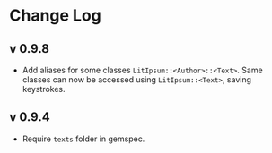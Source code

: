 # Change Log


## v 0.9.8
* Add aliases for some classes `LitIpsum::<Author>::<Text>`. Same classes can now be accessed using `LitIpsum::<Text>`, saving keystrokes.

## v 0.9.4
* Require `texts` folder in gemspec.
